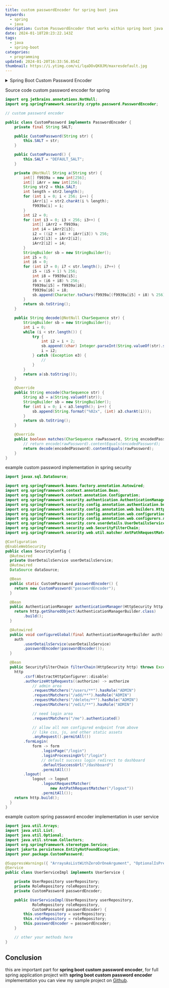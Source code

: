 ```yaml
---
title: custom passwordEncoder for spring boot java
keywords:
  - spring
  - java
description: Custom PasswordEncoder that works within spring boot java project
date: 2024-01-18T20:23:22.143Z
tags:
  - java
  - spring-boot
categories:
  - programming
updated: 2024-01-20T16:33:56.854Z
thumbnail: https://i.ytimg.com/vi/lqaDOvQK0JM/maxresdefault.jpg
---
```


<details>
  <summary>Spring Boot Custom Password Encoder</summary>

  Introduction
  ------------

  -   Brief explanation about the purpose of the article
  -   Mention that the article will focus on how to implement a custom password encoder in Spring Boot

  Understanding Password Encoding
  -------------------------------

  -   Define password encoding
  -   Explain the importance of password encoding in web applications
  -   Mention common password encoding techniques (e.g. MD5, SHA-256)

  Default Password Encoder in Spring Boot
  ---------------------------------------

  -   Briefly explain the default password encoder used in Spring Boot
  -   Mention its limitations and potential security risks
  -   Provide code snippets showing how to use the default password encoder in Spring Boot

  Implementing a Custom Password Encoder
  --------------------------------------

  -   Explain the need for a custom password encoder in certain scenarios
  -   Discuss the benefits of using a custom password encoder
  -   Provide code snippets showing how to implement a custom password encoder in Spring Boot

  Choosing a Password Encoding Technique
  --------------------------------------

  -   Highlight the importance of choosing a strong password encoding technique
  -   Compare and contrast different password encoding techniques (e.g. bcrypt, Argon2)
  -   Provide recommendations for choosing the most secure password encoding technique

  Integrating Custom Password Encoder in Spring Boot
  --------------------------------------------------

  -   Discuss how to integrate the custom password encoder in a Spring Boot application
  -   Provide code snippets showing how to configure the custom password encoder in Spring Boot's security configuration

  Conclusion
  ----------

  -   Summarize the main points of the article
  -   Emphasize the importance of using a custom password encoder for better security in Spring Boot applications
  -   Encourage readers to implement a custom password encoder in their own projects.
</details>

Source code custom password encoder for spring

```java
import org.jetbrains.annotations.NotNull;
import org.springframework.security.crypto.password.PasswordEncoder;

// custom password encoder

public class CustomPassword implements PasswordEncoder {
    private final String SALT;

    public CustomPassword(String str) {
        this.SALT = str;
    }

    public CustomPassword() {
        this.SALT = "DEFAULT_SALT";
    }

    private @NotNull String a(String str) {
        int[] f9939a = new int[256];
        int[] iArr = new int[256];
        String str2 = this.SALT;
        int length = str2.length();
        for (int i = 0; i < 256; i++) {
            iArr[i] = str2.charAt(i % length);
            f9939a[i] = i;
        }
        int i2 = 0;
        for (int i3 = 0; i3 < 256; i3++) {
            int[] iArr2 = f9939a;
            int i4 = iArr2[i3];
            i2 = ((i2 + i4) + iArr[i3]) % 256;
            iArr2[i3] = iArr2[i2];
            iArr2[i2] = i4;
        }
        StringBuilder sb = new StringBuilder();
        int i5 = 0;
        int i6 = 0;
        for (int i7 = 0; i7 < str.length(); i7++) {
            i5 = (i5 + 1) % 256;
            int i8 = f9939a[i5];
            i6 = (i6 + i8) % 256;
            f9939a[i5] = f9939a[i6];
            f9939a[i6] = i8;
            sb.append(Character.toChars(f9939a[(f9939a[i5] + i8) % 256] ^ str.charAt(i7)));
        }
        return sb.toString();
    }

    public String decode(@NotNull CharSequence str) {
        StringBuilder sb = new StringBuilder();
        int i = 0;
        while (i < str.length()) {
            try {
                int i2 = i + 2;
                sb.append((char) Integer.parseInt(String.valueOf(str).substring(i, i2), 16));
                i = i2;
            } catch (Exception e3) {
                //
            }
        }
        return a(sb.toString());
    }

    @Override
    public String encode(CharSequence str) {
        String a3 = a(String.valueOf(str));
        StringBuilder sb = new StringBuilder();
        for (int i = 0; i < a3.length(); i++) {
            sb.append(String.format("%02x", (int) a3.charAt(i)));
        }
        return sb.toString();
    }

    @Override
    public boolean matches(CharSequence rawPassword, String encodedPassword) {
        // return encode(rawPassword).contentEquals(encodedPassword);
        return decode(encodedPassword).contentEquals(rawPassword);
    }
}
```

example custom password implementation in spring security

```java
import javax.sql.DataSource;

import org.springframework.beans.factory.annotation.Autowired;
import org.springframework.context.annotation.Bean;
import org.springframework.context.annotation.Configuration;
import org.springframework.security.authentication.AuthenticationManager;
import org.springframework.security.config.annotation.authentication.builders.AuthenticationManagerBuilder;
import org.springframework.security.config.annotation.web.builders.HttpSecurity;
import org.springframework.security.config.annotation.web.configuration.EnableWebSecurity;
import org.springframework.security.config.annotation.web.configurers.AbstractHttpConfigurer;
import org.springframework.security.core.userdetails.UserDetailsService;
import org.springframework.security.web.SecurityFilterChain;
import org.springframework.security.web.util.matcher.AntPathRequestMatcher;

@Configuration
@EnableWebSecurity
public class SecurityConfig {
  @Autowired
  private UserDetailsService userDetailsService;
  @Autowired
  DataSource dataSource;

  @Bean
  public static CustomPassword passwordEncoder() {
    return new CustomPassword("passwordEncoder");
  }

  @Bean
  public AuthenticationManager authenticationManager(HttpSecurity http) throws Exception {
    return http.getSharedObject(AuthenticationManagerBuilder.class)
        .build();
  }

  @Autowired
  public void configureGlobal(final AuthenticationManagerBuilder auth) throws Exception {
    auth
        .userDetailsService(userDetailsService)
        .passwordEncoder(passwordEncoder());
  }

  @Bean
  public SecurityFilterChain filterChain(HttpSecurity http) throws Exception {
    http
        .csrf(AbstractHttpConfigurer::disable)
        .authorizeHttpRequests((authorize) -> authorize
            // admin area
            .requestMatchers("/users/**").hasRole("ADMIN")
            .requestMatchers("/add/**").hasRole("ADMIN")
            .requestMatchers("/delete/**").hasRole("ADMIN")
            .requestMatchers("/edit/**").hasRole("ADMIN")

            // need login area
            .requestMatchers("/me").authenticated()

            // allow all non configured endpoint from above
            // like css, js, and other static assets
            .anyRequest().permitAll())
        .formLogin(
            form -> form
                .loginPage("/login")
                .loginProcessingUrl("/login")
                // default success login redirect to dashboard
                .defaultSuccessUrl("/dashboard")
                .permitAll())
        .logout(
            logout -> logout
                .logoutRequestMatcher(
                    new AntPathRequestMatcher("/logout"))
                .permitAll());
    return http.build();
  }
}
```

example custom spring password encoder implementation in user service

```java
import java.util.Arrays;
import java.util.List;
import java.util.Optional;
import java.util.stream.Collectors;
import org.springframework.stereotype.Service;
import jakarta.persistence.EntityNotFoundException;
import your.package.CustomPassword;

@SuppressWarnings({ "ArraysAsListWithZeroOrOneArgument", "OptionalIsPresent", "FieldMayBeFinal", "Convert2MethodRef" })
@Service
public class UserServiceImpl implements UserService {

    private UserRepository userRepository;
    private RoleRepository roleRepository;
    private CustomPassword passwordEncoder;

    public UserServiceImpl(UserRepository userRepository,
            RoleRepository roleRepository,
            CustomPassword passwordEncoder) {
        this.userRepository = userRepository;
        this.roleRepository = roleRepository;
        this.passwordEncoder = passwordEncoder;
    }

    // other your methods here
}
```

## Conclusion

this are important part for **spring boot custom password encoder**, for full spring application project with **spring boot custom password encoder** implementation you can view my sample project on [Github](https://github.com/dimaslanjaka/Java/tree/master/Spring%20User%20Management).
